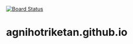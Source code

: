 [![Board Status](https://agnihotrik10.visualstudio.com/3798e991-fa11-4244-b329-4e43b8008c3f/1d39e391-5fd9-4b93-b0bd-86dbef99c108/_apis/work/boardbadge/a2e4b1e6-42d5-4df9-9da5-669515e1ee30)](https://agnihotrik10.visualstudio.com/3798e991-fa11-4244-b329-4e43b8008c3f/_boards/board/t/1d39e391-5fd9-4b93-b0bd-86dbef99c108/Microsoft.RequirementCategory)


# agnihotriketan.github.io
